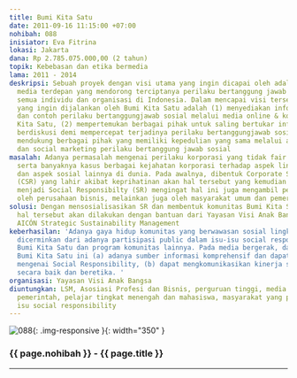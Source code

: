 ```yaml
---
title: Bumi Kita Satu
date: 2011-09-16 11:15:00 +07:00
nohibah: 088
inisiator: Eva Fitrina
lokasi: Jakarta
dana: Rp 2.785.075.000,00 (2 tahun)
topik: Kebebasan dan etika bermedia
lama: 2011 - 2014
deskripsi: Sebuah proyek dengan visi utama yang ingin dicapai oleh adalah menjadi
  media terdepan yang mendorong terciptanya perilaku bertanggung jawab sosial oleh
  semua individu dan organisasi di Indonesia. Dalam mencapai visi tersebut, maka misi
  yang ingin dijalankan oleh Bumi Kita Satu adalah (1) menyediakan informasi, referensi
  dan contoh perilaku bertanggungjawab sosial melalui media online & komunitas Bumi
  Kita Satu, (2) mempertemukan berbagai pihak untuk saling bertukar informasi dan
  berdiskusi demi mempercepat terjadinya perilaku bertanggungjawab sosial, dan (3)
  mendukung berbagai pihak yang memiliki kepedulian yang sama melalui awareness campaign
  dan social marketing perilaku bertanggung jawab sosial
masalah: Adanya permasalah mengenai perilaku korporasi yang tidak fair dan tidak etis
  serta banyaknya kasus berbagai kejahatan korporasi terhadap aspek lingkungan, HAM
  dan aspek sosial lainnya di dunia. Pada awalnya, dibentuk Corporate Social Responsibility
  (CSR) yang lahir akibat keprihatinan akan hal tersebut yang kemudian berganti nama
  menjadi Social Responsibilty (SR) mengingat hal ini juga mengambil peran tidak hanya
  oleh perusahaan bisnis, melainkan juga oleh masyarakat umum dan pemerintah
solusi: Dengan mensosialisasikan SR dan membentuk komunitas Bumi Kita Satu. Pencapaian
  hal tersebut akan dilakukan dengan bantuan dari Yayasan Visi Anak Bangsa (VAB) dan
  AICÓN Strategic Sustainability Management
keberhasilan: 'Adanya gaya hidup komunitas yang berwawasan sosial lingkungan yang
  dicerminkan dari adanya partisipasi public dalam isu-isu social responsibility melalui
  Bumi Kita Satu dan program komunitas lainnya. Pada media bergerak, dampak website
  Bumi Kita Satu ini (a) adanya sumber informasi komprehensif dan dapat dipercaya
  mengenai Social Responsibility, (b) dapat mengkomunikasikan kinerja social responsibility
  secara baik dan beretika. '
organisasi: Yayasan Visi Anak Bangsa
diuntungkan: LSM, Asosiasi Profesi dan Bisnis, perguruan tinggi, media massa, lembaga
  pemerintah, pelajar tingkat menengah dan mahasiswa, masyarakat yang peduli akan
  isu social responsibility
---
```


![088](/static/img/hibahcmb/088.png){: .img-responsive }{: width="350" }

### {{ page.nohibah }} - {{ page.title }}

---
